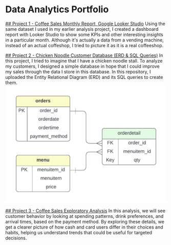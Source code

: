 # Data Analytics Portfolio

[## Project 1 - Coffee Sales Monthly Report, Google Looker Studio](https://github.com/nurrrcahyo/coffee_monthlyreport)
Using the same dataset I used in my earlier analysis project, I created a dashboard report with Looker Studio to show some KPIs and other interesting insights in a particular month. Although it's actually a data from a vending machine, instead of an actual coffeshop, I tried to picture it as it is a real coffeeshop.

[## Project 2 - Chicken Noodle Customer Database (ERD & SQL Queries)](https://github.com/nurrrcahyo/mie_ayam)
In this project, I tried to imagine that I have a chicken noodle stall. To analyze my customers, I designed a simple database in hope that I could improve my sales through the data I store in this database. In this repository, I uploaded the Entity Relational Diagram (ERD) and its SQL queries to create them.
![ERD](https://github.com/nurrrcahyo/mie_ayam/blob/main/Mi%20Ayam%20(Chicken%20Noodle)%20ERD.png)

[## Project 3 - Coffee Sales Exploratory Analysis](https://github.com/nurrrcahyo/coffeesales_exploratoryanalysis)
In this analysis, we will see customer behavior by looking at spending patterns, drink preferences, and arrival times, based on the payment method. By exploring these details, we get a clearer picture of how cash and card users differ in their choices and habits, helping us understand trends that could be useful for targeted decisions.
